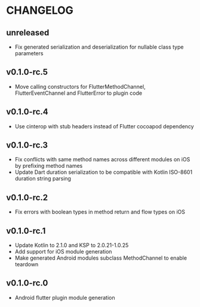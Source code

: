 # CHANGELOG

## unreleased

- Fix generated serialization and deserialization for nullable class type parameters

## v0.1.0-rc.5

- Move calling constructors for FlutterMethodChannel, FlutterEventChannel and FlutterError to plugin code

## v0.1.0-rc.4

- Use cinterop with stub headers instead of Flutter cocoapod dependency

## v0.1.0-rc.3

- Fix conflicts with same method names across different modules on iOS by prefixing method names
- Update Dart duration serialization to be compatible with Kotlin ISO-8601 duration string parsing

## v0.1.0-rc.2

- Fix errors with boolean types in method return and flow types on iOS

## v0.1.0-rc.1

- Update Kotlin to 2.1.0 and KSP to 2.0.21-1.0.25
- Add support for iOS module generation
- Make generated Android modules subclass MethodChannel to enable teardown

## v0.1.0-rc.0

- Android flutter plugin module generation
